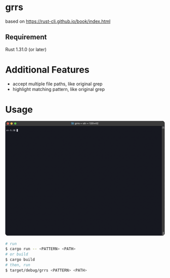 # grrs

based on
https://rust-cli.github.io/book/index.html

## Requirement

Rust 1.31.0 (or later)

# Additional Features

- accept multiple file paths, like original grep
- highlight matching pattern, like original grep


# Usage

![demo](./demo.gif)

```bash
# run
$ cargo run -- <PATTERN> <PATH>
# or build
$ cargo build
# then, run
$ target/debug/grrs <PATTERN> <PATH>
```
